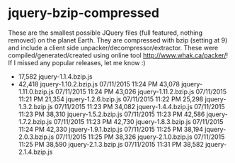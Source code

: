 # jquery-bzip-compressed
These are the smallest possible JQuery files (full featured, nothing removed) on the planet Earth. They are compressed with bzip (setting at 9) and include a client side unpacker/decompressor/extractor. These were compiled/generated/created using online tool http://www.whak.ca/packer/!
If I missed any popular releases, let me know :)

* 17,582 jquery-1.1.4.bzip.js
* 42,418 jquery-1.10.2.bzip.js
07/11/2015  11:24 PM            43,078 jquery-1.11.0.bzip.js
07/11/2015  11:24 PM            43,026 jquery-1.11.2.bzip.js
07/11/2015  11:21 PM            21,354 jquery-1.2.6.bzip.js
07/11/2015  11:22 PM            25,298 jquery-1.3.2.bzip.js
07/11/2015  11:23 PM            34,082 jquery-1.4.4.bzip.js
07/11/2015  11:23 PM            38,310 jquery-1.5.2.bzip.js
07/11/2015  11:23 PM            42,586 jquery-1.7.2.bzip.js
07/11/2015  11:23 PM            42,730 jquery-1.8.3.bzip.js
07/11/2015  11:24 PM            42,330 jquery-1.9.1.bzip.js
07/11/2015  11:25 PM            38,194 jquery-2.0.3.bzip.js
07/11/2015  11:25 PM            38,326 jquery-2.1.0.bzip.js
07/11/2015  11:25 PM            38,590 jquery-2.1.3.bzip.js
07/11/2015  11:31 PM            38,582 jquery-2.1.4.bzip.js
